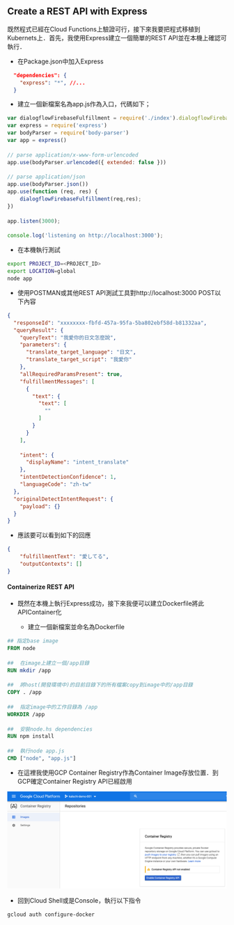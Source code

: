 ##  Create a REST API with Express

既然程式已經在Cloud Functions上驗證可行，接下來我要把程式移植到Kubernets上．首先，我使用Express建立一個簡單的REST API並在本機上確認可執行．

-   在Package.json中加入Express

```json
  "dependencies": {
    "express": "*", //...
  }
```

-   建立一個新檔案名為app.js作為入口，代碼如下；

```javascript
var dialogflowFirebaseFulfillment = require('./index').dialogflowFirebaseFulfillment;
var express = require('express')
var bodyParser = require('body-parser')
var app = express()

// parse application/x-www-form-urlencoded
app.use(bodyParser.urlencoded({ extended: false }))

// parse application/json
app.use(bodyParser.json())
app.use(function (req, res) {
    dialogflowFirebaseFulfillment(req,res);
})

app.listen(3000);

console.log('listening on http://localhost:3000');
```

-   在本機執行測試

```bash
export PROJECT_ID=<PROJECT_ID>
export LOCATION=global
node app
```

-   使用POSTMAN或其他REST API測試工具對http://localhost:3000 POST以下內容

```json
{
  "responseId": "xxxxxxxx-fbfd-457a-95fa-5ba802ebf58d-b81332aa",
  "queryResult": {
    "queryText": "我愛你的日文怎麼說",
    "parameters": {
      "translate_target_language": "日文",
      "translate_target_script": "我愛你"
    },
    "allRequiredParamsPresent": true,
    "fulfillmentMessages": [
      {
        "text": {
          "text": [
            ""
          ]
        }
      }
    ],
    
    "intent": {
      "displayName": "intent_translate"
    },
    "intentDetectionConfidence": 1,
    "languageCode": "zh-tw"
  },
  "originalDetectIntentRequest": {
    "payload": {}
  }
}
```

  - 應該要可以看到如下的回應

```json
{
    "fulfillmentText": "愛してる",
    "outputContexts": []
}
```

#### Containerize REST API

- 既然在本機上執行Express成功，接下來我便可以建立Dockerfile將此APIContainer化

  -   建立一個新檔案並命名為Dockerfile

```dockerfile
## 指定base image
FROM node

##  在image上建立一個/app目錄
RUN mkdir /app

##  將host(開發環境中)的目前目錄下的所有檔案copy到image中的/app目錄
COPY . /app

##  指定image中的工作目錄為 /app
WORKDIR /app

##  安裝node.hs dependencies
RUN npm install

##  執行node app.js
CMD ["node", "app.js"]
```

- 在這裡我使用GCP Container Registry作為Container Image存放位置．到GCP確定Container Registry API已經啟用

<img src="./img/api-enable-container-registry.png"/>

- 回到Cloud Shell或是Console，執行以下指令

```bash
gcloud auth configure-docker
```
